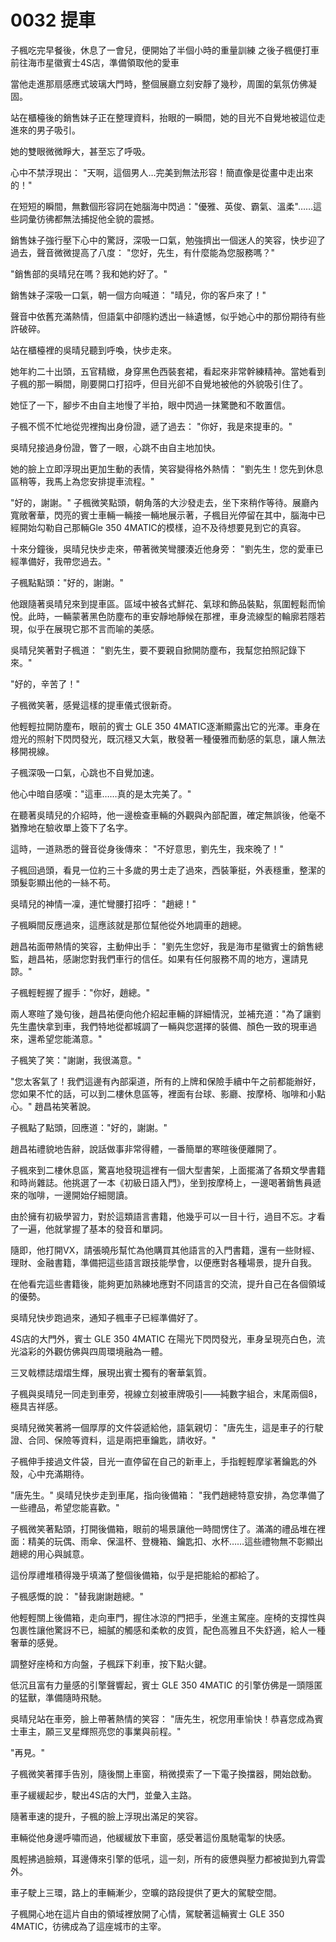 # 0032 提車

子楓吃完早餐後，休息了一會兒，便開始了半個小時的重量訓練
之後子楓便打車前往海市星徽賓士4S店，準備領取他的愛車

當他走進那扇感應式玻璃大門時，整個展廳立刻安靜了幾秒，周圍的氣氛仿佛凝固。

站在櫃檯後的銷售妹子正在整理資料，抬眼的一瞬間，她的目光不自覺地被這位走進來的男子吸引。

她的雙眼微微睜大，甚至忘了呼吸。

心中不禁浮現出：
"天啊，這個男人…完美到無法形容！簡直像是從畫中走出來的！"

在短短的瞬間，無數個形容詞在她腦海中閃過："優雅、英俊、霸氣、溫柔"……這些詞彙彷彿都無法捕捉他全貌的震撼。

銷售妹子強行壓下心中的驚訝，深吸一口氣，勉強擠出一個迷人的笑容，快步迎了過去，聲音微微提高了八度：
"您好，先生，有什麼能為您服務嗎？"

"銷售部的吳晴兒在嗎？我和她約好了。"

銷售妹子深吸一口氣，朝一個方向喊道：
"晴兒，你的客戶來了！"

聲音中依舊充滿熱情，但語氣中卻隱約透出一絲遺憾，似乎她心中的那份期待有些許破碎。

站在櫃檯裡的吳晴兒聽到呼喚，快步走來。

她年約二十出頭，五官精緻，身穿黑色西裝套裙，看起來非常幹練精神。當她看到子楓的那一瞬間，剛要開口打招呼，但目光卻不自覺地被他的外貌吸引住了。

她怔了一下，腳步不由自主地慢了半拍，眼中閃過一抹驚艷和不敢置信。

子楓不慌不忙地從兜裡掏出身份證，遞了過去：
"你好，我是來提車的。"

吳晴兒接過身份證，瞥了一眼，心跳不由自主地加快。

她的臉上立即浮現出更加生動的表情，笑容變得格外熱情：
"劉先生！您先到休息區稍等，我馬上為您安排提車流程。"

"好的，謝謝。"
子楓微笑點頭，朝角落的大沙發走去，坐下來稍作等待。展廳內寬敞奢華，閃亮的賓士車輛一輛接一輛地展示著，子楓目光停留在其中，腦海中已經開始勾勒自己那輛Gle 350 4MATIC的模樣，迫不及待想要見到它的真容。

十來分鐘後，吳晴兒快步走來，帶著微笑彎腰湊近他身旁：
"劉先生，您的愛車已經準備好，我帶您過去。"

子楓點點頭："好的，謝謝。"

他跟隨著吳晴兒來到提車區。區域中被各式鮮花、氣球和飾品裝點，氛圍輕鬆而愉悅。此時，一輛蒙著黑色防塵布的車安靜地靜候在那裡，車身流線型的輪廓若隱若現，似乎在展現它那不言而喻的美感。

吳晴兒笑著對子楓道：
"劉先生，要不要親自掀開防塵布，我幫您拍照記錄下來。"

"好的，辛苦了！"

子楓微笑著，感覺這樣的提車儀式很新奇。

他輕輕拉開防塵布，眼前的賓士 GLE 350 4MATIC逐漸顯露出它的光澤。車身在燈光的照射下閃閃發光，既沉穩又大氣，散發著一種優雅而動感的氣息，讓人無法移開視線。

子楓深吸一口氣，心跳也不自覺加速。

他心中暗自感嘆："這車……真的是太完美了。"

在聽著吳晴兒的介紹時，他一邊檢查車輛的外觀與內部配置，確定無誤後，他毫不猶豫地在驗收單上簽下了名字。

這時，一道熟悉的聲音從身後傳來：
"不好意思，劉先生，我來晚了！"

子楓回過頭，看見一位約三十多歲的男士走了過來，西裝筆挺，外表穩重，整潔的頭髮彰顯出他的一絲不苟。

吳晴兒的神情一凜，連忙彎腰打招呼：
"趙總！"

子楓瞬間反應過來，這應該就是那位幫他從外地調車的趙總。

趙昌祐面帶熱情的笑容，主動伸出手：
"劉先生您好，我是海市星徽賓士的銷售總監，趙昌祐，感謝您對我們車行的信任。如果有任何服務不周的地方，還請見諒。"

子楓輕輕握了握手："你好，趙總。"

兩人寒暄了幾句後，趙昌祐便向他介紹起車輛的詳細情況，並補充道："為了讓劉先生盡快拿到車，我們特地從都城調了一輛與您選擇的裝備、顏色一致的現車過來，還希望您能滿意。"

子楓笑了笑："謝謝，我很滿意。"

"您太客氣了！我們這邊有內部渠道，所有的上牌和保險手續中午之前都能辦好，您如果不忙的話，可以到二樓休息區等，裡面有台球、影廳、按摩椅、咖啡和小點心。"
趙昌祐笑著說。

子楓點了點頭，回應道："好的，謝謝。"

趙昌祐禮貌地告辭，說話做事非常得體，一番簡單的寒暄後便離開了。

子楓來到二樓休息區，驚喜地發現這裡有一個大型書架，上面擺滿了各類文學書籍和時尚雜誌。他挑選了一本《初級日語入門》，坐到按摩椅上，一邊喝著銷售員遞來的咖啡，一邊開始仔細閱讀。

由於擁有初級學習力，對於這類語言書籍，他幾乎可以一目十行，過目不忘。才看了一遍，他就掌握了基本的發音和單詞。

隨即，他打開VX，請張曉彤幫忙為他購買其他語言的入門書籍，還有一些財經、理財、金融書籍，準備把這些語言跟技能學會，以便應對各種場景，提升自我。

在他看完這些書籍後，能夠更加熟練地應對不同語言的交流，提升自己在各個領域的優勢。

吳晴兒快步跑過來，通知子楓車子已經準備好了。

4S店的大門外，賓士 GLE 350 4MATIC 在陽光下閃閃發光，車身呈現亮白色，流光溢彩的外觀仿佛與四周環境融為一體。

三叉戟標誌熠熠生輝，展現出賓士獨有的奢華氣質。

子楓與吳晴兒一同走到車旁，視線立刻被車牌吸引——純數字組合，末尾兩個8，極具吉祥感。

吳晴兒微笑著將一個厚厚的文件袋遞給他，語氣親切：
"唐先生，這是車子的行駛證、合同、保險等資料，這是兩把車鑰匙，請收好。"

子楓伸手接過文件袋，目光一直停留在自己的新車上，手指輕輕摩挲著鑰匙的外殼，心中充滿期待。

"唐先生。"
吳晴兒快步走到車尾，指向後備箱：
"我們趙總特意安排，為您準備了一些禮品，希望您能喜歡。"

子楓微笑著點頭，打開後備箱，眼前的場景讓他一時間愣住了。滿滿的禮品堆在裡面：精美的玩偶、雨傘、保溫杯、登機箱、鑰匙扣、水杯……這些禮物無不彰顯出趙總的用心與誠意。

這份厚禮堆積得幾乎填滿了整個後備箱，似乎是把能給的都給了。

子楓感慨的說：
"替我謝謝趙總。"

他輕輕關上後備箱，走向車門，握住冰涼的門把手，坐進主駕座。座椅的支撐性與包裹性讓他驚訝不已，細膩的觸感和柔軟的皮質，配色高雅且不失舒適，給人一種奢華的感覺。

調整好座椅和方向盤，子楓踩下刹車，按下點火鍵。

低沉且富有力量感的引擎聲響起，賓士 GLE 350 4MATIC 的引擎仿佛是一頭隱匿的猛獸，準備隨時飛馳。

吳晴兒站在車旁，臉上帶著熱情的笑容：
"唐先生，祝您用車愉快！恭喜您成為賓士車主，願三叉星輝照亮您的事業與前程。"

"再見。"

子楓微笑著揮手告別，隨後關上車窗，稍微摸索了一下電子換擋器，開始啟動。

車子緩緩起步，駛出4S店的大門，並彙入主路。

隨著車速的提升，子楓的臉上浮現出滿足的笑容。

車輛從他身邊呼嘯而過，他緩緩放下車窗，感受著這份風馳電掣的快感。

風輕拂過臉頰，耳邊傳來引擎的低吼，這一刻，所有的疲憊與壓力都被拋到九霄雲外。

車子駛上三環，路上的車輛漸少，空曠的路段提供了更大的駕駛空間。

子楓開心地在這片自由的領域裡放開了心情，駕駛著這輛賓士 GLE 350 4MATIC，彷彿成為了這座城市的主宰。